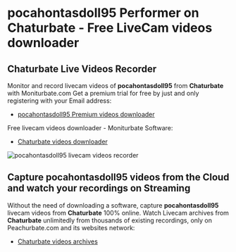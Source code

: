 # pocahontasdoll95 Performer on Chaturbate - Free LiveCam videos downloader

## Chaturbate Live Videos Recorder

Monitor and record livecam videos of **pocahontasdoll95** from **Chaturbate** with Moniturbate.com
Get a premium trial for free by just and only registering with your Email address:
* [pocahontasdoll95 Premium videos downloader](https://moniturbate.com/request-demo-licence-key.html)

Free livecam videos downloader - Moniturbate Software:
* [Chaturbate videos downloader](https://moniturbate.com/moniturbate-download-software.html)

![pocahontasdoll95 livecam videos recorder](https://peachurnet.com/templates/moniturbate-software.png)


## Capture pocahontasdoll95 videos from the Cloud and watch your recordings on Streaming

Without the need of downloading a software, capture **pocahontasdoll95** livecam videos from **Chaturbate** 100% online.
Watch Livecam archives from **Chaturbate** unlimitedly from thousands of existing recordings, only on Peachurbate.com and its websites network:
* [Chaturbate videos archives](https://peachurnet.com/)